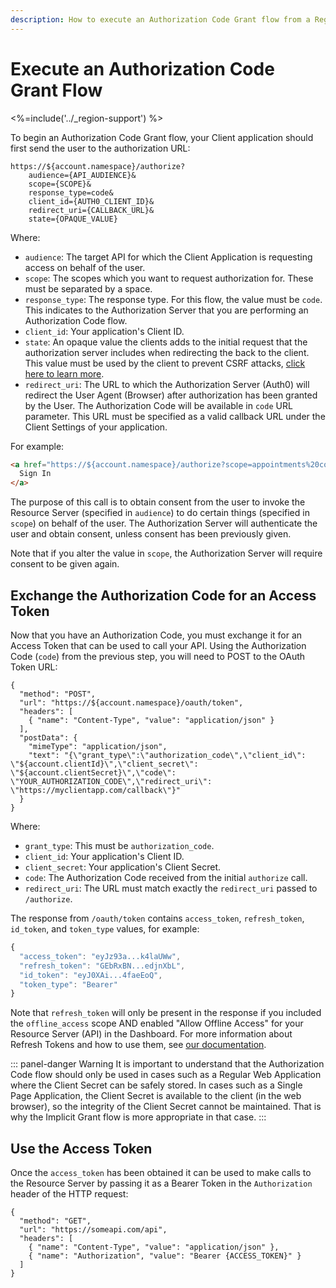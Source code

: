 ```yaml
---
description: How to execute an Authorization Code Grant flow from a Regular Web application
---
```


# Execute an Authorization Code Grant Flow
<%=include('../_region-support') %>

To begin an Authorization Code Grant flow, your Client application should first send the user to the authorization URL:

```text
https://${account.namespace}/authorize?
    audience={API_AUDIENCE}&
    scope={SCOPE}&
    response_type=code&
    client_id={AUTH0_CLIENT_ID}&
    redirect_uri={CALLBACK_URL}&
    state={OPAQUE_VALUE}
```

Where:

* `audience`: The target API for which the Client Application is requesting access on behalf of the user.
* `scope`: The scopes which you want to request authorization for. These must be separated by a space.
* `response_type`: The response type. For this flow, the value must be `code`. This indicates to the Authorization Server that you are performing an Authorization Code flow.
* `client_id`: Your application's Client ID.
* `state`: An opaque value the clients adds to the initial request that the authorization server includes when redirecting the back to the client. This value must be used by the client to prevent CSRF attacks, [click here to learn more](/protocols/oauth-state).
* `redirect_uri`: The URL to which the Authorization Server (Auth0) will redirect the User Agent (Browser) after authorization has been granted by the User. The Authorization Code will be available in `code` URL parameter. This URL must be specified as a valid callback URL under the Client Settings of your application.

For example:

```html
<a href="https://${account.namespace}/authorize?scope=appointments%20contacts&audience=appointments:api&response_type=code&client_id=${account.clientId}&redirect_uri=https://myclientapp.com/callback">
  Sign In
</a>
```

The purpose of this call is to obtain consent from the user to invoke the Resource Server (specified in `audience`) to do certain things (specified in `scope`) on behalf of the user. The Authorization Server will authenticate the user and obtain consent, unless consent has been previously given.

Note that if you alter the value in `scope`, the Authorization Server will require consent to be given again.

## Exchange the Authorization Code for an Access Token

Now that you have an Authorization Code, you must exchange it for an Access Token that can be used to call your API. Using the Authorization Code (`code`) from the previous step, you will need to POST to the OAuth Token URL:

```har
{
  "method": "POST",
  "url": "https://${account.namespace}/oauth/token",
  "headers": [
    { "name": "Content-Type", "value": "application/json" }
  ],
  "postData": {
    "mimeType": "application/json",
    "text": "{\"grant_type\":\"authorization_code\",\"client_id\": \"${account.clientId}\",\"client_secret\": \"${account.clientSecret}\",\"code\": \"YOUR_AUTHORIZATION_CODE\",\"redirect_uri\": \"https://myclientapp.com/callback\"}"
  }
}
```

Where:

* `grant_type`: This must be `authorization_code`.
* `client_id`: Your application's Client ID.
* `client_secret`: Your application's Client Secret.
* `code`: The Authorization Code received from the initial `authorize` call.
* `redirect_uri`: The URL must match exactly the `redirect_uri` passed to `/authorize`.

The response from `/oauth/token` contains `access_token`, `refresh_token`, `id_token`, and `token_type` values, for example:

```js
{
  "access_token": "eyJz93a...k4laUWw",
  "refresh_token": "GEbRxBN...edjnXbL",
  "id_token": "eyJ0XAi...4faeEoQ",
  "token_type": "Bearer"
}
```

Note that `refresh_token` will only be present in the response if you included the `offline_access` scope AND enabled "Allow Offline Access" for your Resource Server (API) in the Dashboard. For more information about Refresh Tokens and how to use them, see [our documentation](
 https://auth0.com/docs/tokens/refresh-token).

::: panel-danger Warning
It is important to understand that the Authorization Code flow should only be used in cases such as a Regular Web Application where the Client Secret can be safely stored. In cases such as a Single Page Application, the Client Secret is available to the client (in the web browser), so the integrity of the Client Secret cannot be maintained. That is why the Implicit Grant flow is more appropriate in that case.
:::

## Use the Access Token

Once the `access_token` has been obtained it can be used to make calls to the Resource Server by passing it as a Bearer Token in the `Authorization` header of the HTTP request:

```har
{
  "method": "GET",
  "url": "https://someapi.com/api",
  "headers": [
    { "name": "Content-Type", "value": "application/json" },
    { "name": "Authorization", "value": "Bearer {ACCESS_TOKEN}" }
  ]
}
```
